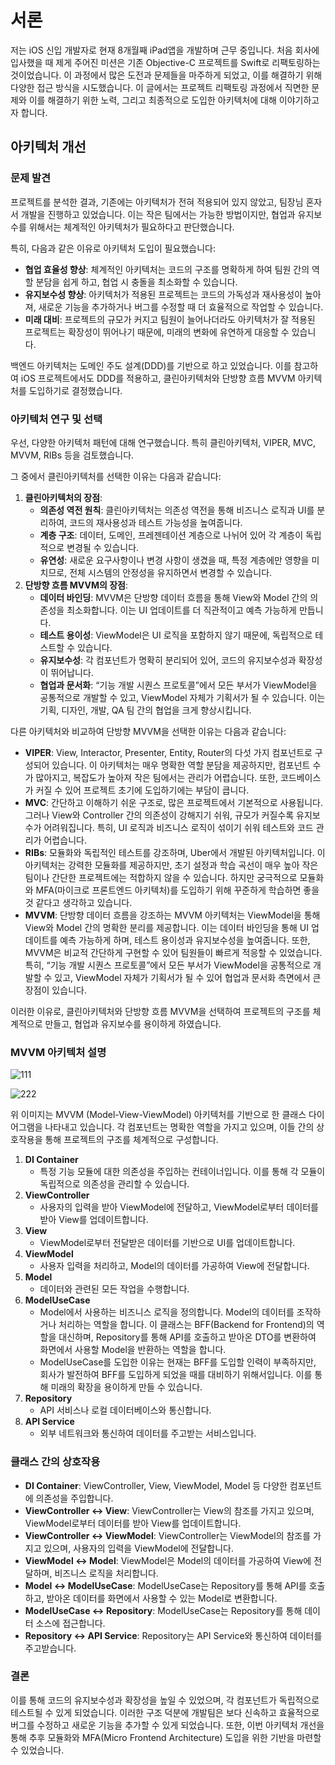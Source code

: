 # 서론

저는 iOS 신입 개발자로 현재 8개월째 iPad앱을 개발하며 근무 중입니다. 처음 회사에 입사했을 때 제게 주어진 미션은 기존 Objective-C 프로젝트를 Swift로 리팩토링하는 것이었습니다. 이 과정에서 많은 도전과 문제들을 마주하게 되었고, 이를 해결하기 위해 다양한 접근 방식을 시도했습니다. 이 글에서는 프로젝트 리팩토링 과정에서 직면한 문제와 이를 해결하기 위한 노력, 그리고 최종적으로 도입한 아키텍처에 대해 이야기하고자 합니다.

## **아키텍처 개선**

### **문제 발견**

프로젝트를 분석한 결과, 기존에는 아키텍처가 전혀 적용되어 있지 않았고, 팀장님 혼자서 개발을 진행하고 있었습니다. 이는 작은 팀에서는 가능한 방법이지만, 협업과 유지보수를 위해서는 체계적인 아키텍처가 필요하다고 판단했습니다.

특히, 다음과 같은 이유로 아키텍처 도입이 필요했습니다:

- **협업 효율성 향상**: 체계적인 아키텍처는 코드의 구조를 명확하게 하여 팀원 간의 역할 분담을 쉽게 하고, 협업 시 충돌을 최소화할 수 있습니다.
- **유지보수성 향상**: 아키텍처가 적용된 프로젝트는 코드의 가독성과 재사용성이 높아져, 새로운 기능을 추가하거나 버그를 수정할 때 더 효율적으로 작업할 수 있습니다.
- **미래 대비**: 프로젝트의 규모가 커지고 팀원이 늘어나더라도 아키텍처가 잘 적용된 프로젝트는 확장성이 뛰어나기 때문에, 미래의 변화에 유연하게 대응할 수 있습니다.

백엔드 아키텍처는 도메인 주도 설계(DDD)를 기반으로 하고 있었습니다. 이를 참고하여 iOS 프로젝트에서도 DDD를 적용하고, 클린아키텍처와 단방향 흐름 MVVM 아키텍처를 도입하기로 결정했습니다.

### **아키텍처 연구 및 선택**

우선, 다양한 아키텍처 패턴에 대해 연구했습니다. 특히 클린아키텍처, VIPER, MVC, MVVM, RIBs 등을 검토했습니다. 

그 중에서 클린아키텍처를 선택한 이유는 다음과 같습니다:

1. **클린아키텍처의 장점**:
    - **의존성 역전 원칙**: 클린아키텍처는 의존성 역전을 통해 비즈니스 로직과 UI를 분리하여, 코드의 재사용성과 테스트 가능성을 높여줍니다.
    - **계층 구조**: 데이터, 도메인, 프레젠테이션 계층으로 나뉘어 있어 각 계층이 독립적으로 변경될 수 있습니다.
    - **유연성**: 새로운 요구사항이나 변경 사항이 생겼을 때, 특정 계층에만 영향을 미치므로, 전체 시스템의 안정성을 유지하면서 변경할 수 있습니다.
2. **단방향 흐름 MVVM의 장점**:
    - **데이터 바인딩**: MVVM은 단방향 데이터 흐름을 통해 View와 Model 간의 의존성을 최소화합니다. 이는 UI 업데이트를 더 직관적이고 예측 가능하게 만듭니다.
    - **테스트 용이성**: ViewModel은 UI 로직을 포함하지 않기 때문에, 독립적으로 테스트할 수 있습니다.
    - **유지보수성**: 각 컴포넌트가 명확히 분리되어 있어, 코드의 유지보수성과 확장성이 뛰어납니다.
    - **협업과 문서화**: “기능 개발 시퀀스 프로토콜”에서 모든 부서가 ViewModel을 공통적으로 개발할 수 있고, ViewModel 자체가 기획서가 될 수 있습니다. 이는 기획, 디자인, 개발, QA 팀 간의 협업을 크게 향상시킵니다.
    

다른 아키텍처와 비교하여 단방향 MVVM을 선택한 이유는 다음과 같습니다:

- **VIPER**: View, Interactor, Presenter, Entity, Router의 다섯 가지 컴포넌트로 구성되어 있습니다. 이 아키텍처는 매우 명확한 역할 분담을 제공하지만, 컴포넌트 수가 많아지고, 복잡도가 높아져 작은 팀에서는 관리가 어렵습니다. 또한, 코드베이스가 커질 수 있어 프로젝트 초기에 도입하기에는 부담이 큽니다.
- **MVC**:  간단하고 이해하기 쉬운 구조로, 많은 프로젝트에서 기본적으로 사용됩니다. 그러나 View와 Controller 간의 의존성이 강해지기 쉬워, 규모가 커질수록 유지보수가 어려워집니다. 특히, UI 로직과 비즈니스 로직이 섞이기 쉬워 테스트와 코드 관리가 어렵습니다.
- **RIBs**: 모듈화와 독립적인 테스트를 강조하며, Uber에서 개발된 아키텍처입니다. 이 아키텍처는 강력한 모듈화를 제공하지만, 초기 설정과 학습 곡선이 매우 높아 작은 팀이나 간단한 프로젝트에는 적합하지 않을 수 있습니다. 하지만 궁극적으로 모듈화와 MFA(마이크로 프론트엔드 아키텍처)를 도입하기 위해 꾸준하게 학습하면 좋을것 같다고 생각하고 있습니다.
- **MVVM**: 단방향 데이터 흐름을 강조하는 MVVM 아키텍처는 ViewModel을 통해 View와 Model 간의 명확한 분리를 제공합니다. 이는 데이터 바인딩을 통해 UI 업데이트를 예측 가능하게 하며, 테스트 용이성과 유지보수성을 높여줍니다. 또한, MVVM은 비교적 간단하게 구현할 수 있어 팀원들이 빠르게 적응할 수 있었습니다. 특히, “기능 개발 시퀀스 프로토콜”에서 모든 부서가 ViewModel을 공통적으로 개발할 수 있고, ViewModel 자체가 기획서가 될 수 있어 협업과 문서화 측면에서 큰 장점이 있습니다.

이러한 이유로, 클린아키텍처와 단방향 흐름 MVVM을 선택하여 프로젝트의 구조를 체계적으로 만들고, 협업과 유지보수를 용이하게 하였습니다.

### **MVVM 아키텍처 설명**

![111](https://github.com/user-attachments/assets/964f4d12-233e-488a-8d29-a004f5600f3c)

![222](https://github.com/user-attachments/assets/fb46fca3-a1e6-41d5-8e3d-29e198581326)


위 이미지는 MVVM (Model-View-ViewModel) 아키텍처를 기반으로 한 클래스 다이어그램을 나타내고 있습니다. 각 컴포넌트는 명확한 역할을 가지고 있으며, 이들 간의 상호작용을 통해 프로젝트의 구조를 체계적으로 구성합니다.

1. **DI Container**
    - 특정 기능 모듈에 대한 의존성을 주입하는 컨테이너입니다. 이를 통해 각 모듈이 독립적으로 의존성을 관리할 수 있습니다.
2. **ViewController**
    - 사용자의 입력을 받아 ViewModel에 전달하고, ViewModel로부터 데이터를 받아 View를 업데이트합니다.
3. **View**
    - ViewModel로부터 전달받은 데이터를 기반으로 UI를 업데이트합니다.
4. **ViewModel**
    - 사용자 입력을 처리하고, Model의 데이터를 가공하여 View에 전달합니다.
5. **Model**
    - 데이터와 관련된 모든 작업을 수행합니다.
6. **ModelUseCase**
    - Model에서 사용하는 비즈니스 로직을 정의합니다. Model의 데이터를 조작하거나 처리하는 역할을 합니다. 이 클래스는 BFF(Backend for Frontend)의 역할을 대신하며, Repository를 통해 API를 호출하고 받아온 DTO를 변환하여 화면에서 사용할 Model을 반환하는 역할을 합니다.
    - ModelUseCase를 도입한 이유는 현재는 BFF를 도입할 인력이 부족하지만, 회사가 발전하여 BFF를 도입하게 되었을 때를 대비하기 위해서입니다. 이를 통해 미래의 확장을 용이하게 만들 수 있습니다.
7. **Repository**
    - API 서비스나 로컬 데이터베이스와 통신합니다.
8. **API Service**
    - 외부 네트워크와 통신하여 데이터를 주고받는 서비스입니다.

### **클래스 간의 상호작용**

- **DI Container**: ViewController, View, ViewModel, Model 등 다양한 컴포넌트에 의존성을 주입합니다.
- **ViewController ↔ View**: ViewController는 View의 참조를 가지고 있으며, ViewModel로부터 데이터를 받아 View를 업데이트합니다.
- **ViewController ↔ ViewModel**: ViewController는 ViewModel의 참조를 가지고 있으며, 사용자의 입력을 ViewModel에 전달합니다.
- **ViewModel ↔ Model**: ViewModel은 Model의 데이터를 가공하여 View에 전달하며, 비즈니스 로직을 처리합니다.
- **Model ↔ ModelUseCase**: ModelUseCase는 Repository를 통해 API를 호출하고, 받아온 데이터를 화면에서 사용할 수 있는 Model로 변환합니다.
- **ModelUseCase ↔ Repository**: ModelUseCase는 Repository를 통해 데이터 소스에 접근합니다.
- **Repository ↔ API Service**: Repository는 API Service와 통신하여 데이터를 주고받습니다.

### 결론

이를 통해 코드의 유지보수성과 확장성을 높일 수 있었으며, 각 컴포넌트가 독립적으로 테스트될 수 있게 되었습니다. 이러한 구조 덕분에 개발팀은 보다 신속하고 효율적으로 버그를 수정하고 새로운 기능을 추가할 수 있게 되었습니다. 또한, 이번 아키텍처 개선을 통해 추후 모듈화와 MFA(Micro Frontend Architecture) 도입을 위한 기반을 마련할 수 있었습니다.
